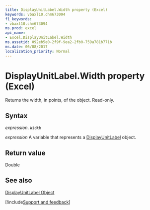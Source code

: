 ```yaml
---
title: DisplayUnitLabel.Width property (Excel)
keywords: vbaxl10.chm673094
f1_keywords:
- vbaxl10.chm673094
ms.prod: excel
api_name:
- Excel.DisplayUnitLabel.Width
ms.assetid: 092eb5e0-2f9f-9ea2-2fb0-759a781b771b
ms.date: 06/08/2017
localization_priority: Normal
---
```



# DisplayUnitLabel.Width property (Excel)

Returns the width, in points, of the object. Read-only.


## Syntax

_expression_. `Width`

_expression_ A variable that represents a [DisplayUnitLabel](Excel.DisplayUnitLabel-graph-property.md) object.


## Return value

Double


## See also


[DisplayUnitLabel Object](Excel.DisplayUnitLabel(object).md)

[!include[Support and feedback](~/includes/feedback-boilerplate.md)]